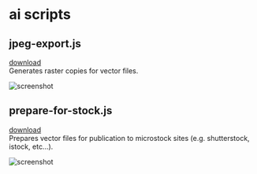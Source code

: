 # ai scripts

## jpeg-export.js
[download](https://raw.githubusercontent.com/shvendala/ai-scripts/master/scripts/jpeg-export.js)   
Generates raster copies for vector files.   

![screenshot](https://github.com/shvendala/ai-scripts/blob/master/assets/jpeg-export.png?raw=true)   

## prepare-for-stock.js
[download](https://raw.githubusercontent.com/shvendala/ai-scripts/master/scripts/prepare-for-stock.js)   
Prepares vector files for publication to microstock sites (e.g. shutterstock, istock, etc...).   

![screenshot](https://github.com/shvendala/ai-scripts/blob/master/assets/prepare-for-stock.png?raw=true)   
